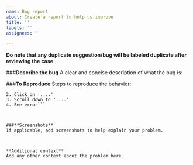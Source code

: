 ```yaml
---
name: Bug report
about: Create a report to help us improve
title: ''
labels: ''
assignees: ''

---
```


**Do note that any duplicate suggestion/bug will be labeled duplicate after reviewing the case**

###**Describe the bug**
A clear and concise description of what the bug is:



###**To Reproduce**
Steps to reproduce the behavior:
```1. Go to '...'
2. Click on '....'
3. Scroll down to '....'
4. See error```



###**Screenshots**
If applicable, add screenshots to help explain your problem.



**Additional context**
Add any other context about the problem here.
